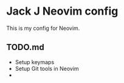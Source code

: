 # Jack J Neovim config

This is my config for Neovim.

## TODO.md 

- Setup keymaps
- Setup Git tools in Neovim
- 
